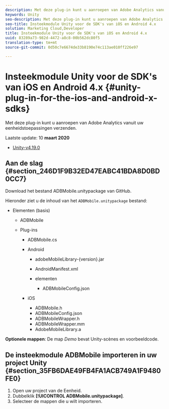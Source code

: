 ```yaml
---
description: Met deze plug-in kunt u aanroepen van Adobe Analytics vanuit uw eenheidstoepassingen verzenden.
keywords: Unity
seo-description: Met deze plug-in kunt u aanroepen van Adobe Analytics vanuit uw eenheidstoepassingen verzenden.
seo-title: Insteekmodule Unity voor de SDK's van iOS en Android 4.x
solution: Marketing Cloud,Developer
title: Insteekmodule Unity voor de SDK's van iOS en Android 4.x
uuid: 83289a73-982d-4472-a8c8-00b562dc80f5
translation-type: tm+mt
source-git-commit: 0d50c7e6674de33b8190e74c113ae010ff226e97

---
```



# Insteekmodule Unity voor de SDK&#39;s van iOS en Android 4.x {#unity-plug-in-for-the-ios-and-android-x-sdks}

Met deze plug-in kunt u aanroepen van Adobe Analytics vanuit uw eenheidstoepassingen verzenden.

Laatste update: 10 **maart 2020**
* [Unity-v4.19.0](https://github.com/Adobe-Marketing-Cloud/mobile-services/releases/tag/v4.19.0-Unity)

## Aan de slag {#section_246D1F9B32ED47EABC41BDA8D0BD0CC7}

Download het bestand ADBMobile.unitypackage van GitHub.

Hieronder ziet u de inhoud van het `ADBMobile.unitypackage` bestand:

* Elementen (basis)

   * ADBMobile

   * Plug-ins

      * ADBMobile.cs
      * Android

         * adobeMobileLibrary-{version}.jar
         * AndroidManifest.xml
         * elementen

            * ADBMobileConfig.json
      * iOS

         * ADBMobile.h
         * ADBMobileConfig.json
         * ADBMobileWrapper.h
         * ADBMobileWrapper.mm
         * AdobeMobileLibrary.a


**Optionele mappen**: De map *Demo* bevat Unity-scènes en voorbeeldcode.

## De insteekmodule ADBMobile importeren in uw project Unity {#section_35FB6DAE49FB4FA1ACB749A1F9480FE0}

1. Open uw project van de Eenheid.
1. Dubbelklik **[!UICONTROL ADBMobile.unitypackage]**.
1. Selecteer de mappen die u wilt importeren.
